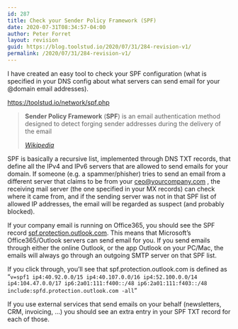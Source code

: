 ```yaml
---
id: 287
title: Check your Sender Policy Framework (SPF)
date: 2020-07-31T08:34:57-04:00
author: Peter Forret
layout: revision
guid: https://blog.toolstud.io/2020/07/31/284-revision-v1/
permalink: /2020/07/31/284-revision-v1/
---
```

I have created an easy tool to check your SPF configuration (what is specified in your DNS config about what servers can send email for your @domain email addresses).

<https://toolstud.io/network/spf.php>

<blockquote class="wp-block-quote">
  <p>
    <strong>Sender Policy Framework</strong>&nbsp;(<strong>SPF</strong>) is an&nbsp;email authentication&nbsp;method designed to detect forging sender addresses during the delivery of the email
  </p>
  
  <cite><a href="https://en.wikipedia.org/wiki/Sender_Policy_Framework">Wikipedia</a></cite>
</blockquote>

SPF is basically a recursive list, implemented through DNS TXT records, that define all the IPv4 and IPv6 servers that are allowed to send emails for your domain. If someone (e.g. a spammer/phisher) tries to send an email from a different server that claims to be from your ceo@yourcompany.com , the receiving mail server (the one specified in your MX records) can check where it came from, and if the sending server was not in that SPF list of allowed IP addresses, the email will be regarded as suspect (and probably blocked).

If your company email is running on Office365, you should see the SPF record [spf.protection.outlook.com](https://toolstud.io/network/spf.php?domain=spf.protection.outlook.com). This means that Microsoft&#8217;s Office365/Outlook servers can send email for you. If you send emails through either the online Outlook, or the app Outlook on your PC/Mac, the emails will always go through an outgoing SMTP server on that SPF list. 

If you click through, you&#8217;ll see that spf.protection.outlook.com is defined as &#8220;`v=spf1 ip4:40.92.0.0/15 ip4:40.107.0.0/16 ip4:52.100.0.0/14 ip4:104.47.0.0/17 ip6:2a01:111:f400::/48 ip6:2a01:111:f403::/48 include:spfd.protection.outlook.com -all`&#8220;

If you use external services that send emails on your behalf (newsletters, CRM, invoicing, &#8230;) you should see an extra entry in your SPF TXT record for each of those.